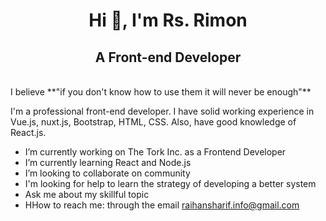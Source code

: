 <h1  align="center">Hi 👋, I'm Rs. Rimon</h1>

<h2 align="center">A Front-end Developer</h3> <br/>
 I believe **"if you don't know how to use them it will never be enough"** 
 
I'm a professional front-end developer. I have solid working experience in Vue.js, nuxt.js, Bootstrap, HTML, CSS. Also, have good knowledge of React.js.

- I’m currently working on The Tork Inc. as a Frontend Developer
- I’m currently learning React and Node.js
- I’m looking to collaborate on community
- I'm looking for help to learn the strategy of developing a better system
- Ask me about my skillful topic
- HHow to reach me: through the email raihansharif.info@gmail.com
